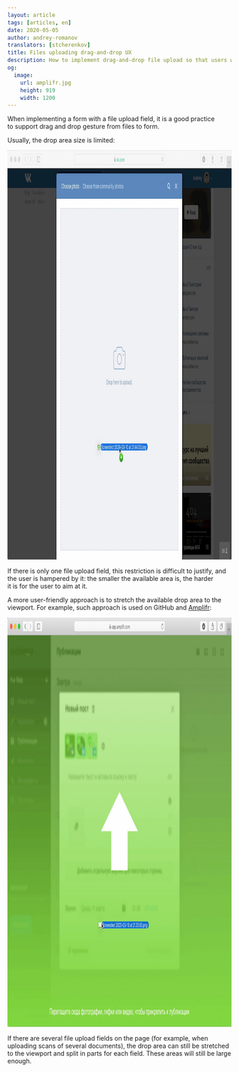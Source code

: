 ```yaml
---
layout: article
tags: [articles, en]
date: 2020-05-05
author: andrey-romanov
translators: [stcherenkov]
title: Files uploading drag-and-drop UX
description: How to implement drag-and-drop file upload so that users won’t suffer
og:
  image:
    url: amplifr.jpg
    height: 919
    width: 1200
---
```

When implementing a form with a file upload field, it is a good practice to support drag and drop gesture from files to form.

Usually, the drop area size is limited:

<img src="vk.jpg" alt="VK screenshot on file dragging" height="919" width="1200" />

If there is only one file upload field, this restriction is difficult to justify, and the user is hampered by it: the smaller the available area is, the harder it is for the user to aim at it.

A more user-friendly approach is to stretch the available drop area to the viewport. For example, such approach is used on GitHub and [Amplifr](https://amplifr.com):

<img src="amplifr.jpg" alt="Amplifr screenshot on file dragging" height="919" width="1200" />

If there are several file upload fields on the page (for example, when uploading scans of several documents), the drop area can still be stretched to the viewport and split in parts for each field. These areas will still be large enough.
